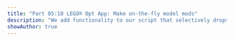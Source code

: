 ```yaml
---
title: "Part 05:10 LEGO® Opt App: Make on-the-fly model mods"
description: "We add functionality to our script that selectively drops constraints as needed, per user-specified options, effectively changing the form of our optimization model on-the-fly. The modularity of model components is emphasized and extreme approaches to their custom run-time construction discussed."
showAuthor: true
---
```

